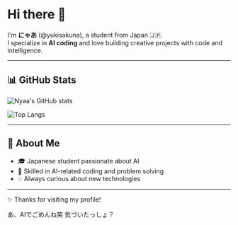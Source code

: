 # Hi there 👋

I'm **にゃあ** (@yukisakuna), a student from Japan 🇯🇵.  
I specialize in **AI coding** and love building creative projects with code and intelligence.  

---

## 📊 GitHub Stats

![Nyaa's GitHub stats](https://github-readme-stats.vercel.app/api?username=yukisakuna&show_icons=true&theme=tokyonight)

![Top Langs](https://github-readme-stats.vercel.app/api/top-langs/?username=yukisakuna&layout=compact&theme=tokyonight)

---

## 🌱 About Me
- 🎓 Japanese student passionate about AI  
- 🤖 Skilled in AI-related coding and problem solving  
- 💡 Always curious about new technologies  

---

✨ Thanks for visiting my profile!


あ、AIでごめんね笑 気づいたっしょ？
